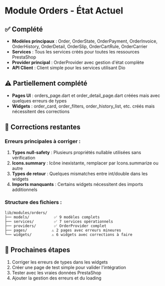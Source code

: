 # Module Orders - État Actuel

## ✅ Complété

- **Modèles principaux** : Order, OrderState, OrderPayment, OrderInvoice, OrderHistory, OrderDetail, OrderSlip, OrderCartRule, OrderCarrier
- **Services** : Tous les services créés pour toutes les ressources PrestaShop
- **Provider principal** : OrderProvider avec gestion d'état complète
- **API Client** : Client simple pour les services utilisant Dio

## ⚠️ Partiellement complété

- **Pages UI** : orders_page.dart et order_detail_page.dart créées mais avec quelques erreurs de types
- **Widgets** : order_card, order_filters, order_history_list, etc. créés mais nécessitent des corrections

## 🔧 Corrections restantes

### Erreurs principales à corriger :

1. **Types null-safety** : Plusieurs propriétés nullable utilisées sans vérification
2. **Icons.summary** : Icône inexistante, remplacer par Icons.summarize ou autre
3. **Types de retour** : Quelques mismatches entre int/double dans les widgets
4. **Imports manquants** : Certains widgets nécessitent des imports additionnels

### Structure des fichiers :

```
lib/modules/orders/
├── models/           ✅ 9 modèles complets
├── services/         ✅ 7 services opérationnels
├── providers/        ✅ OrderProvider complet
├── pages/           ⚠️ 2 pages avec erreurs mineures
└── widgets/         ⚠️ 6 widgets avec corrections à faire
```

## 🎯 Prochaines étapes

1. Corriger les erreurs de types dans les widgets
2. Créer une page de test simple pour valider l'intégration
3. Tester avec les vraies données PrestaShop
4. Ajouter la gestion des erreurs et du loading
